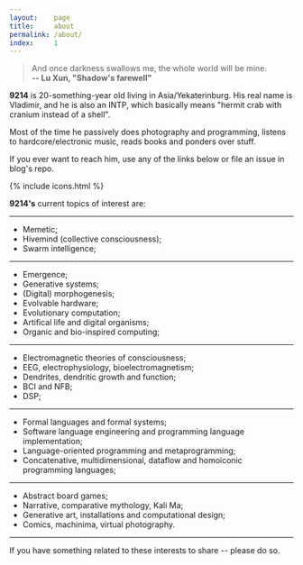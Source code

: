 ```yaml
---
layout:    page
title:     about
permalink: /about/
index:     1
---
```


> And once darkness swallows me, the whole world will be mine. <br> 
**-- Lu Xun, "Shadow's farewell"**

**9214** is 20-something-year old living in Asia/Yekaterinburg. His real name is Vladimir, and he is also an INTP, which basically means "hermit crab with cranium instead of a shell". 

Most of the time he passively does photography and programming, listens to hardcore/electronic music, reads books and ponders over stuff.

If you ever want to reach him, use any of the links below or file an issue in blog's repo.

{% include icons.html %} <br>

**9214's** current topics of interest are:

---

- Memetic;
- Hivemind (collective consciousness);
- Swarm intelligence;

---

- Emergence;
- Generative systems;
- (Digital) morphogenesis;
- Evolvable hardware;
- Evolutionary computation;
- Artifical life and digital organisms;
- Organic and bio-inspired computing;

---

- Electromagnetic theories of consciousness;
- EEG, electrophysiology, bioelectromagnetism;
- Dendrites, dendritic growth and function;
- BCI and NFB;
- DSP;

---

- Formal languages and formal systems;
- Software language engineering and programming language implementation;
- Language-oriented programming and metaprogramming;
- Concatenative, multidimensional, dataflow and homoiconic programming languages;

---

- Abstract board games;
- Narrative, comparative mythology, Kali Ma;
- Generative art, installations and computational design;
- Comics, machinima, virtual photography.

---

If you have something related to these interests to share -- please do so.
